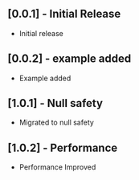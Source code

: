 ## [0.0.1] - Initial Release

* Initial release

## [0.0.2] - example added

* Example added

## [1.0.1] - Null safety

* Migrated to null safety

## [1.0.2] - Performance

* Performance Improved